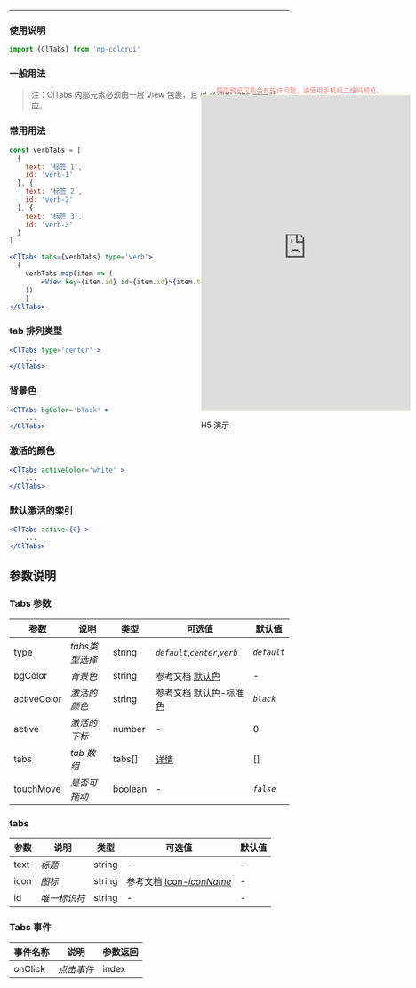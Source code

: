 ****

### 使用说明

```jsx
import {ClTabs} from 'mp-colorui'
```



### 一般用法

> 注：ClTabs 内部元素必须由一层 View 包裹，且 id 必须和 tabs 一一对应。

### 常用用法

```jsx
const verbTabs = [
  {
    text: '标签 1',
    id: 'verb-1'
  }, {
    text: '标签 2',
    id: 'verb-2'
  }, {
    text: '标签 3',
    id: 'verb-3'
  }
]

<ClTabs tabs={verbTabs} type='verb'>
  {
    verbTabs.map(item => (
    	<View key={item.id} id={item.id}>{item.text}</View>
    ))
	}
</ClTabs>
```



### tab 排列类型

```jsx
<ClTabs type='center' >
	...
</ClTabs>
```

### 背景色

```jsx
<ClTabs bgColor='black' >
	...
</ClTabs>
```

### 激活的颜色

```jsx
<ClTabs activeColor='white' >
	...
</ClTabs>
```

### 默认激活的索引

```jsx
<ClTabs active={0} >
	...
</ClTabs>
```





## 参数说明

### Tabs 参数

| 参数        | 说明           | 类型    | 可选值                                          | 默认值      |
| ----------- | -------------- | ------- | ----------------------------------------------- | ----------- |
| type        | *tabs类型选择* | string  | *`default`*,*`center`*,*`verb`*                 | *`default`* |
| bgColor     | *背景色*       | string  | 参考文档 [默认色](/home/color)                  | -           |
| activeColor | *激活的颜色*   | string  | 参考文档 [默认色-标准色](/home/color?id=标准色) | *`black`*   |
| active      | *激活的下标*   | number  | -                                               | 0           |
| tabs        | *tab 数组*     | tabs[]  | [详情](/navigate/tabs?id=tabs)                  | []          |
| touchMove   | *是否可拖动*   | boolean | -                                               | *`false`*   |



### tabs

| 参数 | 说明         | 类型   | 可选值                                             | 默认值 |
| ---- | ------------ | ------ | -------------------------------------------------- | ------ |
| text | *标题*       | string | -                                                  | -      |
| icon | *图标*       | string | 参考文档 [Icon-*iconName*](/base/icon?id=iconname) | -      |
| id   | *唯一标识符* | string | -                                                  | -      |



### Tabs 事件

| 事件名称 | 说明       | 参数返回 |
| -------- | ---------- | -------- |
| onClick  | *点击事件* | index    |


<div style="position: fixed; right:10px; top: 5%">
<div style="width: 355px; display: flex; flex-wrap: wrap; justify-content: center; align-items: center; font-size: 12px; color: lightcoral">网页预览可能会有些许问题，请使用手机扫二维码预览。</div>
<iframe style="border: 1px solid antiquewhite" src="https://yinliangdream.github.io/mp-colorui-h5-demo/#/pages/components/tabs/index" height="568" width="375"></iframe>
<div>
		<p>H5 演示</p>
		<div id='qrcode'></div>
	</div>
</div>

<script>
	new Vue({
		el: '#main',
		mounted() {
			setTimeout(() => {
				const id = document.getElementById("qrcode");
				new QRCode(id, {
					text: "https://yinliangdream.github.io/mp-colorui-h5-demo/#/pages/components/tabs/index",
					width: 128,
					height: 128,
					colorDark : "#000000",
					colorLight : "#ffffff",
					correctLevel : QRCode.CorrectLevel.H
				});
			});
		}
	})
</script>
